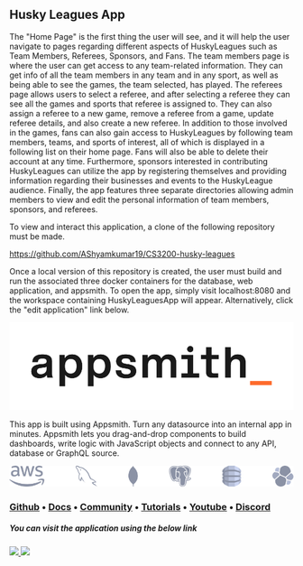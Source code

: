 ## Husky Leagues App

The "Home Page" is the first thing the user will see, and it will help the user navigate to pages regarding different aspects of HuskyLeagues such as Team Members, Referees, Sponsors, and Fans. The team members page is where the user can get access to any team-related information. They can get info of all the team members in any team and in any sport, as well as being able to see the games, the team selected, has played. The referees page allows users to select a referee, and after selecting a referee they can see all the games and sports that referee is assigned to. They can also assign a referee to a new game, remove a referee from a game, update referee details, and also create a new referee. In addition to those involved in the games, fans can also gain access to HuskyLeagues by following team members, teams, and sports of interest, all of which is displayed in a following list on their home page. Fans will also be able to delete their account at any time. Furthermore, sponsors interested in contributing HuskyLeagues can utilize the app by registering themselves and providing information regarding their businesses and events to the HuskyLeague audience. Finally, the app features three separate directories allowing admin members to view and edit the personal information of team members, sponsors, and referees.


To view and interact this application, a clone of the following repository must be made. 

https://github.com/AShyamkumar19/CS3200-husky-leagues

Once a local version of this repository is created, the user must build and run the associated three docker containers for the database, web application, and appsmith. To open the app, simply visit localhost:8080 and the workspace containing HuskyLeaguesApp will appear. Alternatively, click the "edit application" link below.






![](https://raw.githubusercontent.com/appsmithorg/appsmith/release/static/appsmith_logo_primary.png)

This app is built using Appsmith. Turn any datasource into an internal app in minutes. Appsmith lets you drag-and-drop components to build dashboards, write logic with JavaScript objects and connect to any API, database or GraphQL source.

![](https://raw.githubusercontent.com/appsmithorg/appsmith/release/static/images/integrations.png)

### [Github](https://github.com/appsmithorg/appsmith) • [Docs](https://docs.appsmith.com/?utm_source=github&utm_medium=social&utm_content=appsmith_docs&utm_campaign=null&utm_term=appsmith_docs) • [Community](https://community.appsmith.com/) • [Tutorials](https://github.com/appsmithorg/appsmith/tree/update/readme#tutorials) • [Youtube](https://www.youtube.com/appsmith) • [Discord](https://discord.gg/rBTTVJp)

##### You can visit the application using the below link

###### [![](https://assets.appsmith.com/git-sync/Buttons.svg) ](http://localhost:8080/applications/661f3378c396d46fc5595cc0/pages/661f3378c396d46fc5595cc3) [![](https://assets.appsmith.com/git-sync/Buttons2.svg)](http://localhost:8080/applications/661f3378c396d46fc5595cc0/pages/661f3378c396d46fc5595cc3/edit)

